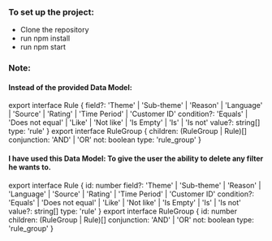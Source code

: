 ### To set up the project:
- Clone the repository
- run npm install
- run npm start


### Note:
#### Instead of the provided Data Model:

export interface Rule {
  field?: 'Theme' | 'Sub-theme' | 'Reason' | 'Language' | 'Source' | 'Rating' | 'Time Period' | 'Customer ID' 
  condition?: 'Equals' | 'Does not equal' | 'Like' | 'Not like' | 'Is Empty' | 'Is' | 'Is not'
  value?: string[]
  type: 'rule'
}
export interface RuleGroup {
  children: (RuleGroup | Rule)[]
  conjunction: 'AND' | 'OR'
  not: boolean
  type: 'rule_group'
}

#### I have used this Data Model: To give the user the ability to delete any filter he wants to.

export interface Rule {
  id: number
  field?: 'Theme' | 'Sub-theme' | 'Reason' | 'Language' | 'Source' | 'Rating' | 'Time Period' | 'Customer ID' 
  condition?: 'Equals' | 'Does not equal' | 'Like' | 'Not like' | 'Is Empty' | 'Is' | 'Is not'
  value?: string[]
  type: 'rule'
}
export interface RuleGroup {
  id: number
  children: (RuleGroup | Rule)[]
  conjunction: 'AND' | 'OR'
  not: boolean
  type: 'rule_group'
}
